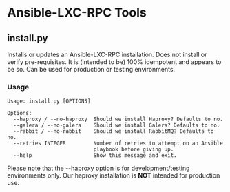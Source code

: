 # Ansible-LXC-RPC Tools

## install.py

Installs or updates an Ansible-LXC-RPC installation. Does not install or verify pre-requisites. It is (intended to be) 100% idempotent and appears to be so. Can be used for production or testing environments.

### Usage

```
Usage: install.py [OPTIONS]

Options:
  --haproxy / --no-haproxy  Should we install Haproxy? Defaults to no.
  --galera / --no-galera    Should we install Galera? Defaults to no.
  --rabbit / --no-rabbit    Should we install RabbitMQ? Defaults to no.
  --retries INTEGER         Number of retries to attempt on an Ansible
                            playbook before giving up.
  --help                    Show this message and exit.
```

  Please note that the --haproxy option is for development/testing environments only. Our haproxy installation is __NOT__ intended for production use.
